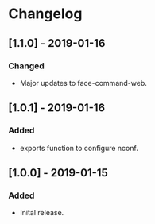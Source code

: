 # Changelog

## [1.1.0] - 2019-01-16
### Changed
- Major updates to face-command-web.

## [1.0.1] - 2019-01-16
### Added
- exports function to configure nconf.

## [1.0.0] - 2019-01-15
### Added
- Inital release.